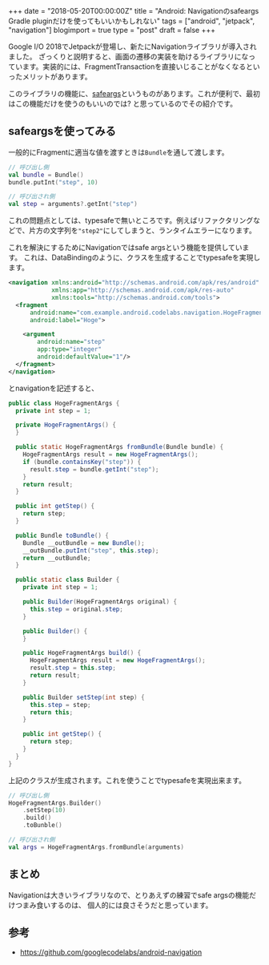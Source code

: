+++
date = "2018-05-20T00:00:00Z"
title = "Android: Navigationのsafeargs Gradle pluginだけを使ってもいいかもしれない"
tags = ["android", "jetpack", "navigation"]
blogimport = true
type = "post"
draft = false
+++

Google I/O 2018でJetpackが登場し、新たにNavigationライブラリが導入されました。
ざっくりと説明すると、画面の遷移の実装を助けるライブラリになっています。実装的には、FragmentTransactionを直接いじることがなくなるといったメリットがあります。

このライブラリの機能に、[safeargs](https://developer.android.com/topic/libraries/architecture/navigation/navigation-implementing#Safe-args)というものがあります。これが便利で、最初はこの機能だけを使うのもいいのでは? と思っているのでその紹介です。

## safeargsを使ってみる

一般的にFragmentに適当な値を渡すときは`Bundle`を通して渡します。

```kotlin
// 呼び出し側
val bundle = Bundle()
bundle.putInt("step", 10)

// 呼び出され側
val step = arguments?.getInt("step")
```

これの問題点としては、typesafeで無いところです。例えばリファクタリングなどで、片方の文字列を`"step2"`にしてしまうと、ランタイムエラーになります。

これを解決にするためにNavigationではsafe argsという機能を提供しています。
これは、DataBindingのように、クラスを生成することでtypesafeを実現します。

```xml
<navigation xmlns:android="http://schemas.android.com/apk/res/android"
            xmlns:app="http://schemas.android.com/apk/res-auto"
            xmlns:tools="http://schemas.android.com/tools">
  <fragment
      android:name="com.example.android.codelabs.navigation.HogeFragment"
      android:label="Hoge">

    <argument
        android:name="step"
        app:type="integer"
        android:defaultValue="1"/>
  </fragment>
</navigation>
```

とnavigationを記述すると、

```java
public class HogeFragmentArgs {
  private int step = 1;

  private HogeFragmentArgs() {
  }

  public static HogeFragmentArgs fromBundle(Bundle bundle) {
    HogeFragmentArgs result = new HogeFragmentArgs();
    if (bundle.containsKey("step")) {
      result.step = bundle.getInt("step");
    }
    return result;
  }

  public int getStep() {
    return step;
  }

  public Bundle toBundle() {
    Bundle __outBundle = new Bundle();
    __outBundle.putInt("step", this.step);
    return __outBundle;
  }

  public static class Builder {
    private int step = 1;

    public Builder(HogeFragmentArgs original) {
      this.step = original.step;
    }

    public Builder() {
    }

    public HogeFragmentArgs build() {
      HogeFragmentArgs result = new HogeFragmentArgs();
      result.step = this.step;
      return result;
    }

    public Builder setStep(int step) {
      this.step = step;
      return this;
    }

    public int getStep() {
      return step;
    }
  }
}
```

上記のクラスが生成されます。これを使うことでtypesafeを実現出来ます。

```kotlin
// 呼び出し側
HogeFragmentArgs.Builder()
    .setStep(10)
    .build()
    .toBunble()

// 呼び出され側
val args = HogeFragmentArgs.fromBundle(arguments)
```

## まとめ

Navigationは大きいライブラリなので、とりあえずの練習でsafe argsの機能だけつまみ食いするのは、
個人的には良さそうだと思っています。

## 参考

- https://github.com/googlecodelabs/android-navigation

